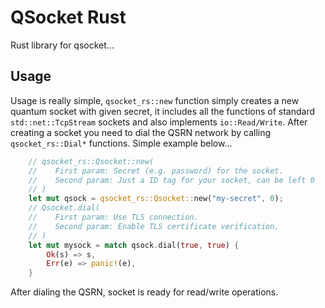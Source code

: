 # QSocket Rust
Rust library for qsocket...

## Usage
Usage is really simple, `qsocket_rs::new` function simply creates a new quantum socket with given secret, it includes all the functions of standard `std::net::TcpStream` sockets and also implements `io::Read/Write`. After creating a socket you need to dial the QSRN network by calling `qsocket_rs::Dial*` functions. Simple example below...
```rs
    // qsocket_rs::Qsocket::new(
    //    First param: Secret (e.g. password) for the socket.
    //    Second param: Just a ID tag for your socket, can be left 0
    // )
    let mut qsock = qsocket_rs::Qsocket::new("my-secret", 0); 
    // Qsocket.dial(
    //    First param: Use TLS connection.
    //    Second param: Enable TLS certificate verification.
    // )
    let mut mysock = match qsock.dial(true, true) {           
        Ok(s) => s,
        Err(e) => panic!(e),
    }
``` 

After dialing the QSRN, socket is ready for read/write operations.